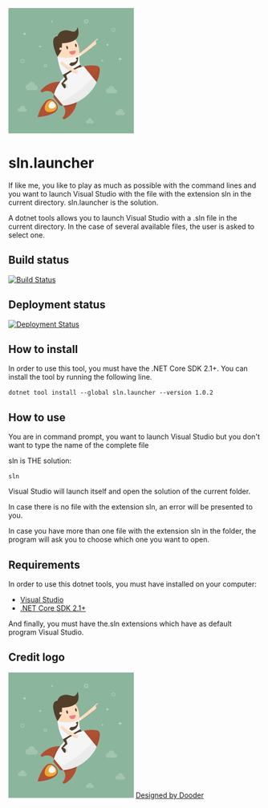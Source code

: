 ![Designed by Dooder](/icon.jpg)

# sln.launcher
If like me, you like to play as much as possible with the command lines and you want to launch Visual Studio with the file with the extension sln in the current directory. sln.launcher is the solution.

A dotnet tools allows you to launch Visual Studio with a .sln file in the current directory. In the case of several available files, the user is asked to select one.

## Build status 
[![Build Status](https://aclerbois.visualstudio.com/aclerbois.sln.launcher/_apis/build/status/AClerbois.sln.launcher?branchName=master)](https://aclerbois.visualstudio.com/aclerbois.sln.launcher/_build/latest?definitionId=15&branchName=master)

## Deployment status
[![Deployment Status](https://aclerbois.vsrm.visualstudio.com/_apis/public/Release/badge/a08f2184-e493-41ce-af0f-7ffbc4a8ed53/1/1)](https://aclerbois.visualstudio.com/aclerbois.sln.launcher/_release?definitionId=1)

## How to install
In order to use this tool, you must have the .NET Core SDK 2.1+.
You can install the tool by running the following line.

```shell
dotnet tool install --global sln.launcher --version 1.0.2
```

## How to use
You are in command prompt, you want to launch Visual Studio but you don't want to type the name of the complete file

sln is THE solution:
```shell
sln
```

Visual Studio will launch itself and open the solution of the current folder.

In case there is no file with the extension sln, an error will be presented to you.

In case you have more than one file with the extension sln in the folder, the program will ask you to choose which one you want to open.

## Requirements

In order to use this dotnet tools, you must have installed on your computer: 
- [Visual Studio](https://visualstudio.microsoft.com/fr/)
- [.NET Core SDK 2.1+](https://www.microsoft.com/net/download)

And finally, you must have the.sln extensions which have as default program Visual Studio. 

## Credit logo
![Designed by Dooder](/icon.jpg)
[Designed by Dooder](https://www.freepik.com/free-vector/businessman-over-a-rocket_1076127.htm)
